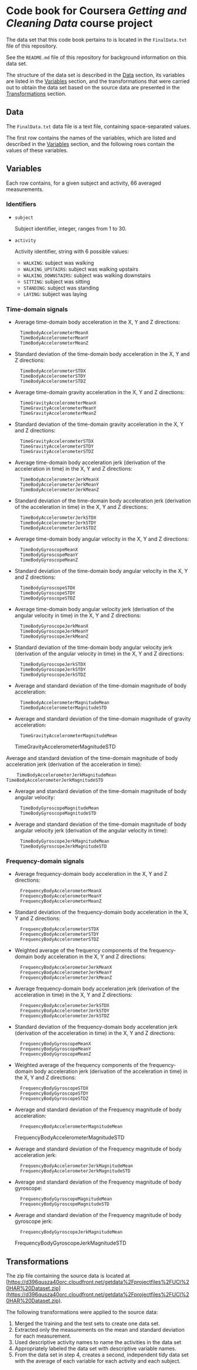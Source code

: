 # Code book for Coursera *Getting and Cleaning Data* course project

The data set that this code book pertains to is located in the `FinalData.txt` file of this repository.

See the `README.md` file of this repository for background information on this data set.

The structure of the data set is described in the [Data](#data) section, its variables are listed in the [Variables](#variables) section, and the transformations that were carried out to obtain the data set based on the source data are presented in the [Transformations](#transformations) section.

## Data <a name=data></a>

The `FinalData.txt` data file is a text file, containing space-separated values.

The first row contains the names of the variables, which are listed and described in the [Variables](#variables) section, and the following rows contain the values of these variables. 

## Variables <a name=variables></a>

Each row contains, for a given subject and activity, 66 averaged measurements.

### Identifiers <a name=identifiers></a>

- `subject`

	Subject identifier, integer, ranges from 1 to 30.

- `activity`

	Activity identifier, string with 6 possible values: 
	- `WALKING`: subject was walking
	- `WALKING_UPSTAIRS`: subject was walking upstairs
	- `WALKING_DOWNSTAIRS`: subject was walking downstairs
	- `SITTING`: subject was sitting
	- `STANDING`: subject was standing
	- `LAYING`: subject was laying

### Time-domain signals

- Average time-domain body acceleration in the X, Y and Z directions:

        TimeBodyAccelerometerMeanX
        TimeBodyAccelerometerMeanY 
        TimeBodyAccelerometerMeanZ 

- Standard deviation of the time-domain body acceleration in the X, Y and Z directions:

        TimeBodyAccelerometerSTDX
        TimeBodyAccelerometerSTDY 
        TimeBodyAccelerometerSTDZ 

- Average time-domain gravity acceleration in the X, Y and Z directions:

        TimeGravityAccelerometerMeanX 
        TimeGravityAccelerometerMeanY 
        TimeGravityAccelerometerMeanZ
        
- Standard deviation of the time-domain gravity acceleration in the X, Y and Z directions:

        TimeGravityAccelerometerSTDX 
        TimeGravityAccelerometerSTDY 
        TimeGravityAccelerometerSTDZ 

- Average time-domain body acceleration jerk (derivation of the acceleration in time) in the X, Y and Z directions:

        TimeBodyAccelerometerJerkMeanX 
        TimeBodyAccelerometerJerkMeanY 
        TimeBodyAccelerometerJerkMeanZ 

- Standard deviation of the time-domain body acceleration jerk (derivation of the acceleration in time) in the X, Y and Z directions:

        TimeBodyAccelerometerJerkSTDX 
        TimeBodyAccelerometerJerkSTDY 
        TimeBodyAccelerometerJerkSTDZ 

- Average time-domain body angular velocity in the X, Y and Z directions:

        TimeBodyGyroscopeMeanX 
        TimeBodyGyroscopeMeanY 
        TimeBodyGyroscopeMeanZ 

- Standard deviation of the time-domain body angular velocity in the X, Y and Z directions:

        TimeBodyGyroscopeSTDX 
        TimeBodyGyroscopeSTDY 
        TimeBodyGyroscopeSTDZ 

- Average time-domain body angular velocity jerk (derivation of the angular velocity in time) in the X, Y and Z directions:

        TimeBodyGyroscopeJerkMeanX 
        TimeBodyGyroscopeJerkMeanY 
        TimeBodyGyroscopeJerkMeanZ 

- Standard deviation of the time-domain body angular velocity jerk (derivation of the angular velocity in time) in the X, Y and Z directions:

        TimeBodyGyroscopeJerkSTDX 
        TimeBodyGyroscopeJerkSTDY 
        TimeBodyGyroscopeJerkSTDZ 

- Average and standard deviation of the time-domain magnitude of body acceleration:

        TimeBodyAccelerometerMagnitudeMean 
        TimeBodyAccelerometerMagnitudeSTD 

- Average and standard deviation of the time-domain magnitude of gravity acceleration:

        TimeGravityAccelerometerMagnitudeMean                                   
	TimeGravityAccelerometerMagnitudeSTD 

Average and standard deviation of the time-domain magnitude of body acceleration jerk (derivation of the acceleration in time):

        TimeBodyAccelerometerJerkMagnitudeMean                                  
	TimeBodyAccelerometerJerkMagnitudeSTD 

- Average and standard deviation of the time-domain magnitude of body angular velocity:

        TimeBodyGyroscopeMagnitudeMean 
        TimeBodyGyroscopeMagnitudeSTD 

- Average and standard deviation of the time-domain magnitude of body angular velocity jerk (derivation of the angular velocity in time):

        TimeBodyGyroscopeJerkMagnitudeMean 
        TimeBodyGyroscopeJerkMagnitudeSTD 

### Frequency-domain signals

- Average frequency-domain body acceleration in the X, Y and Z directions:

        FrequencyBodyAccelerometerMeanX 
        FrequencyBodyAccelerometerMeanY 
        FrequencyBodyAccelerometerMeanZ 

- Standard deviation of the frequency-domain body acceleration in the X, Y and Z directions:

        FrequencyBodyAccelerometerSTDX 
        FrequencyBodyAccelerometerSTDY 
        FrequencyBodyAccelerometerSTDZ 

- Weighted average of the frequency components of the frequency-domain body acceleration in the X, Y and Z directions:

        FrequencyBodyAccelerometerJerkMeanX 
        FrequencyBodyAccelerometerJerkMeanY 
        FrequencyBodyAccelerometerJerkMeanZ 

- Average frequency-domain body acceleration jerk (derivation of the acceleration in time) in the X, Y and Z directions:

        FrequencyBodyAccelerometerJerkSTDX 
        FrequencyBodyAccelerometerJerkSTDY 
        FrequencyBodyAccelerometerJerkSTDZ 

- Standard deviation of the frequency-domain body acceleration jerk (derivation of the acceleration in time) in the X, Y and Z directions:

        FrequencyBodyGyroscopeMeanX 
        FrequencyBodyGyroscopeMeanY 
        FrequencyBodyGyroscopeMeanZ 

- Weighted average of the frequency components of the frequency-domain body acceleration jerk (derivation of the acceleration in time) in the X, Y and Z directions:

        FrequencyBodyGyroscopeSTDX 
        FrequencyBodyGyroscopeSTDY 
        FrequencyBodyGyroscopeSTDZ 

- Average and standard deviation of the Frequency magnitude of body acceleration:

        FrequencyBodyAccelerometerMagnitudeMean                                 
	FrequencyBodyAccelerometerMagnitudeSTD 

- Average and standard deviation of the Frequency magnitude of body acceleration jerk:

        FrequencyBodyAccelerometerJerkMagnitudeMean 
        FrequencyBodyAccelerometerJerkMagnitudeSTD 

- Average and standard deviation of the Frequency magnitude of body gyroscope:

        FrequencyBodyGyroscopeMagnitudeMean 
        FrequencyBodyGyroscopeMagnitudeSTD 

- Average and standard deviation of the Frequency magnitude of body gyroscope jerk:

        FrequencyBodyGyroscopeJerkMagnitudeMean                                 
	FrequencyBodyGyroscopeJerkMagnitudeSTD

## Transformations <a name=transformations></a>

The zip file containing the source data is located at [https://d396qusza40orc.cloudfront.net/getdata%2Fprojectfiles%2FUCI%20HAR%20Dataset.zip](https://d396qusza40orc.cloudfront.net/getdata%2Fprojectfiles%2FUCI%20HAR%20Dataset.zip).

The following transformations were applied to the source data:

1. Merged the training and the test sets to create one data set.
2. Extracted only the measurements on the mean and standard deviation for each measurement.
3. Used descriptive activity names to name the activities in the data set
4. Appropriately labeled the data set with descriptive variable names.
5. From the data set in step 4, creates a second, independent tidy data set with the average of each variable for each activity and each subject.

